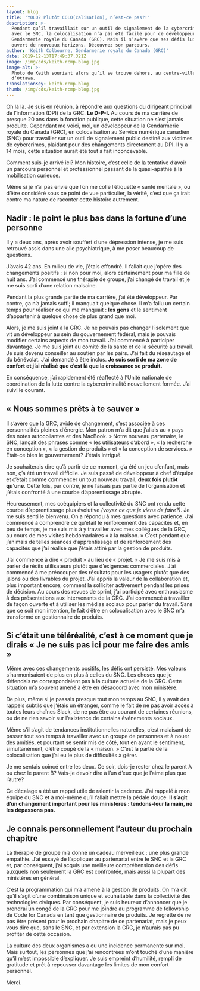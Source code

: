 ```yaml
---
layout: blog
title: 'YOLO? Plutôt COLO(calisation), n’est-ce pas?!'
description: >-
  Pendant qu’il travaillait sur un outil de signalement de la cybercriminalité
  avec le SNC, la colocalisation n’a pas été facile pour ce développeur de la
  Gendarmerie royale du Canada (GRC). Mais il s’avère que ses défis lui ont
  ouvert de nouveaux horizons. Découvrez son parcours.
author: 'Keith Colbourne, Gendarmerie royale du Canada (GRC)'
date: 2019-12-13T17:49:37.321Z
image: /img/cds/keith-rcmp-blog.jpg
image-alt: >-
  Photo de Keith souriant alors qu’il se trouve dehors, au centre-ville
  d’Ottawa.
translationKey: keith-rcmp-blog
thumb: /img/cds/keith-rcmp-blog.jpg
---
```

Oh là là. Je suis en réunion, à répondre aux questions du dirigeant principal de l’information (DPI) de la GRC. **Le D-P-I.** Au cours de ma carrière de presque 20 ans dans la fonction publique, cette situation ne s’est jamais produite. Cependant me voici, moi, un développeur de la Gendarmerie royale du Canada (GRC), en colocalisation au Service numérique canadien (SNC) pour travailler sur un outil de signalement public destiné aux victimes de cybercrimes, plaidant pour des changements directement au DPI. Il y a 14 mois, cette situation aurait été tout à fait inconcevable.
 
Comment suis-je arrivé ici? Mon histoire, c’est celle de la tentative d’avoir un parcours personnel et professionnel passant de la quasi-apathie à la mobilisation curieuse.

Même si je n’ai pas envie que l’on me colle l’étiquette « santé mentale », ou d’être considéré sous ce point de vue particulier, la vérité, c’est que ça irait contre ma nature de raconter cette histoire autrement.

## Nadir : le point le plus bas dans la fortune d’une personne
Il y a deux ans, après avoir souffert d’une dépression intense, je me suis retrouvé assis dans une aile psychiatrique, à me poser beaucoup de questions.

J’avais 42 ans. En milieu de vie, j’étais effondré. Il fallait que j’opère des changements positifs : si non pour moi, alors certainement pour ma fille de huit ans. J’ai commencé une thérapie de groupe, j’ai changé de travail et je me suis sorti d’une relation malsaine.

Pendant la plus grande partie de ma carrière, j’ai été développeur. Par contre, ça n’a jamais suffi; il manquait quelque chose. Il m’a fallu un certain temps pour réaliser ce qui me manquait : **les gens** et le sentiment d’appartenir à quelque chose de plus grand que moi.

Alors, je me suis joint à la GRC. Je ne pouvais pas changer l’isolement que vit un développeur au sein du gouvernement fédéral, mais je pouvais modifier certains aspects de mon travail. J’ai commencé à participer davantage. Je me suis joint au comité de la santé et de la sécurité au travail. Je suis devenu conseiller au soutien par les pairs. J’ai fait du réseautage et du bénévolat. J’ai demandé à être inclus. **Je suis sorti de ma zone de confort et j’ai réalisé que c’est là que la croissance se produit.**

En conséquence, j’ai rapidement été réaffecté à l’Unité nationale de coordination de la lutte contre la cybercriminalité nouvellement formée. J’ai suivi le courant.
 
## « Nous sommes prêts à te sauver »
Il s’avère que la GRC, avide de changement, s’est associée à ces personnalités pleines d’énergie. Mon patron m’a dit que j’allais au « pays des notes autocollantes et des MacBook. » Notre nouveau partenaire, le SNC, lançait des phrases comme « les utilisateurs d’abord », « la recherche en conception », « la gestion de produits » et « la conception de services. » Était-ce bien le gouvernement? J’étais intrigué.

Je souhaiterais dire qu’à partir de ce moment, ç’a été un jeu d’enfant, mais non, ç’a été un travail difficile. Je suis passé de développeur à chef d’équipe et c’était comme commencer un tout nouveau travail, **deux fois plutôt qu’une**. Cette fois, par contre, je ne faisais pas partie de l’organisation et j’étais confronté à une courbe d’apprentissage abrupte.

Heureusement, mes coéquipiers et la collectivité du SNC ont rendu cette courbe d’apprentissage plus évolutive *(voyez ce que je viens de faire?)*. Je me suis senti le bienvenu. On a répondu à mes questions avec patience. J’ai commencé à comprendre ce qu’était le renforcement des capacités et, en peu de temps, je me suis mis à y travailler avec mes collègues de la GRC, au cours de mes visites hebdomadaires « à la maison. » C’est pendant que j’animais de telles séances d’apprentissage et de renforcement des capacités que j’ai réalisé que j’étais attiré par la gestion de produits.
 
J’ai commencé à dire « produit » au lieu de « projet. » Je me suis mis à parler de récits utilisateurs plutôt que d’exigences commerciales. J’ai commencé à me préoccuper des résultats pour les usagers plutôt que des jalons ou des livrables du projet. J’ai appris la valeur de la collaboration et, plus important encore, comment la solliciter activement pendant les prises de décision. Au cours des revues de sprint, j’ai participé avec enthousiasme à des présentations aux intervenants de la GRC. J’ai commencé à travailler de façon ouverte et à utiliser les médias sociaux pour parler du travail. Sans que ce soit mon intention, le fait d’être en colocalisation avec le SNC m’a transformé en gestionnaire de produits.

## Si c’était une téléréalité, c’est à ce moment que je dirais « Je ne suis pas ici pour me faire des amis »
Même avec ces changements positifs, les défis ont persisté. Mes valeurs s’harmonisaient de plus en plus à celles du SNC. Les choses que je défendais ne correspondaient pas à la culture actuelle de la GRC. Cette situation m’a souvent amené à être en désaccord avec mon ministère.

De plus, même si je passais presque tout mon temps au SNC, il y avait des rappels subtils que j’étais un étranger, comme le fait de ne pas avoir accès à toutes leurs chaînes Slack, de ne pas être au courant de certaines réunions, ou de ne rien savoir sur l’existence de certains événements sociaux.
 
Même s’il s’agit de tendances institutionnelles naturelles, c’est malaisant de passer tout son temps à travailler avec un groupe de personnes et à nouer des amitiés, et pourtant se sentir mis de côté, tout en ayant le sentiment, simultanément, d’être coupé de la « maison. » C’est la partie de la colocalisation que j’ai eu le plus de difficultés à gérer.
 
Je me sentais coincé entre les deux. Ce soir, dois-je rester chez le parent A ou chez le parent B? Vais-je devoir dire à l’un d’eux que je l’aime plus que l’autre?
 
Ce décalage a été un rappel utile de ralentir la cadence. J’ai rappelé à mon équipe du SNC et à moi-même qu’il fallait mettre la pédale douce. **Il s’agit d’un changement important pour les ministères : tendons-leur la main, ne les dépassons pas.**

## Je connais personnellement l’auteur du prochain chapitre
La thérapie de groupe m’a donné un cadeau merveilleux : une plus grande empathie. J’ai essayé de l’appliquer au partenariat entre le SNC et la GRC et, par conséquent, j’ai acquis une meilleure compréhension des défis auxquels non seulement la GRC est confrontée, mais aussi la plupart des ministères en général.
 
C’est la programmation qui m’a amené à la gestion de produits. On m’a dit qu’il s’agit d’une combinaison unique et souhaitable dans la collectivité des technologies civiques. Par conséquent, je suis heureux d’annoncer que je prendrai un congé de la GRC pour me joindre au programme de fellowship de Code for Canada en tant que gestionnaire de produits. Je regrette de ne pas être présent pour le prochain chapitre de ce partenariat, mais je peux vous dire que, sans le SNC, et par extension la GRC, je n’aurais pas pu profiter de cette occasion.
 
La culture des deux organismes a eu une incidence permanente sur moi. Mais surtout, les personnes que j’ai rencontrées m’ont touché d’une manière qu’il m’est impossible d’expliquer. Je suis empreint d’humilité, rempli de gratitude et prêt à repousser davantage les limites de mon confort personnel.
 
Merci.
